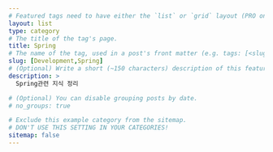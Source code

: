 ```yaml
---
# Featured tags need to have either the `list` or `grid` layout (PRO only).
layout: list
type: category
# The title of the tag's page.
title: Spring
# The name of the tag, used in a post's front matter (e.g. tags: [<slug>]).
slug: [Development,Spring]
# (Optional) Write a short (~150 characters) description of this featured tag.
description: >
  Spring관련 지식 정리

# (Optional) You can disable grouping posts by date.
# no_groups: true

# Exclude this example category from the sitemap.
# DON'T USE THIS SETTING IN YOUR CATEGORIES!
sitemap: false
---
```

